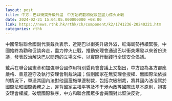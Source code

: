 ```yaml
---
layout: post
title: 中方：巴以衝突升級外溢　中方始終勸和促談並盡力停火止戰
date: 2024-02-21 15:04:05.000000000 +08:00
link: https://news.rthk.hk/rthk/ch/component/k2/1741236-20240221.htm
categories: rthk
---
```


中國常駐聯合國副代表戴兵表示，近期巴以衝突升級外溢，紅海局勢持續緊張，中國始終為勸和促談奔走，盡力停火止戰，推動安理會通過巴以衝突爆發以來首份決議，發表政治解決巴以問題的立場文件，以實際行動踐行全球安全倡議。

戴兵在聯合國憲章和加強聯合國作用特別委員會會議上又指出，中方認為各方都應嚴格、善意遵守及執行安理會制裁決議；個別國家在無安理會授權、無國際法依據的情況下，單憑其國內法對他國濫施單邊制裁，包括次級制裁，將其國內法凌駕於國際法和國際義務之上，違背國家主權平等及不干涉內政等國際法基本原則，損害安理會權威，破壞國際秩序，中方和聯合國眾多會員國對此堅決反對。
